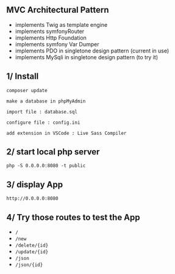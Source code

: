 ## MVC Architectural Pattern

- implements Twig as template engine
- implements symfonyRouter
- implements Http Foundation
- implements symfony Var Dumper
- implements PDO in singletone design pattern (current in use)
- implements MySqli in singletone design pattern (to try it)

## 1/ Install

```
composer update
```

`make a database in phpMyAdmin`

`import file : database.sql`

`configure file : config.ini`

`add extension in VSCode : Live Sass Compiler`

## 2/ start local php server

 `php -S 0.0.0.0:8080 -t public`

## 3/ display App

`http://0.0.0.0:8080`

## 4/ Try those routes to test the App

- `/`
- `/new`
- `/delete/{id}`
- `/update/{id}`
- `/json`
- `/json/{id}`

 
